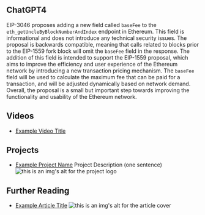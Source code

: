 ## ChatGPT4

EIP-3046 proposes adding a new field called `baseFee` to the `eth_getUncleByBlockNumberAndIndex` endpoint in Ethereum. This field is informational and does not introduce any technical security issues. The proposal is backwards compatible, meaning that calls related to blocks prior to the EIP-1559 fork block will omit the `baseFee` field in the response. The addition of this field is intended to support the EIP-1559 proposal, which aims to improve the efficiency and user experience of the Ethereum network by introducing a new transaction pricing mechanism. The `baseFee` field will be used to calculate the maximum fee that can be paid for a transaction, and will be adjusted dynamically based on network demand. Overall, the proposal is a small but important step towards improving the functionality and usability of the Ethereum network.

## Videos

- [Example Video Title](https://www.youtube.com/watch?v=TDGq4aeevgY)

## Projects

- [Example Project Name](https://xxxx.xxx/xxxxx) Project Description (one sentence) ![this is an img's alt for the project logo](https://xxxx.xxx/project-logo.xxx)

## Further Reading

- [Example Article Title](https://xxxx.xxx/xxxxx) ![this is an img's alt for the article cover](https://xxxx.xxx/article-cover.xxx)
